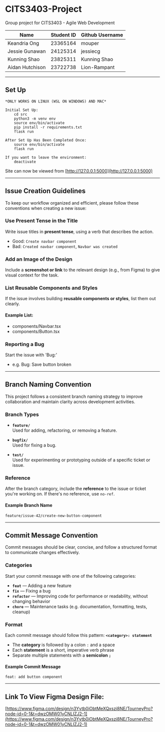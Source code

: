 # CITS3403-Project
Group project for CITS3403 - Agile Web Development

| Name      | Student ID | Github Username |
| ----------- | ----------- | ----------- |
| Keandria Ong | 23365164 | mouper |
| Jessie Gunawan | 24125314 | jessiecg |
| Kunning Shao | 23825311 | Kunning Shao |
| Aidan Hutchison | 23722738  | Lion-Rampant  |


---


## Set Up
```
*ONLY WORKS ON LINUX (WSL ON WINDOWS) AND MAC*

Initial Set Up:
    cd src
    python3 -m venv env
    source env/bin/activate
    pip install -r requirements.txt
    flask run

After Set Up Has Been Completed Once:
    source env/bin/activate
    flask run

If you want to leave the environment:
    deactivate
```
Site can now be viewed from [http://127.0.0.1:5000](http://127.0.0.1:5000)


---


## Issue Creation Guidelines

To keep our workflow organized and efficient, please follow these conventions when creating a new issue:


### Use Present Tense in the Title

Write issue titles in **present tense**, using a verb that describes the action.

- Good: `Create navbar component`  
- Bad: `Created navbar component`, `Navbar was created`


### Add an Image of the Design

Include a **screenshot or link** to the relevant design (e.g., from Figma) to give visual context for the task.


### List Reusable Components and Styles

If the issue involves building **reusable components or styles**, list them out clearly.

#### Example List:
- components/Navbar.tsx
- components/Button.tsx

### Reporting a Bug
Start the issue with 'Bug:'
- e.g. Bug: Save button broken

---


## Branch Naming Convention
This project follows a consistent branch naming strategy to improve collaboration and maintain clarity across development activities.

### Branch Types

- **`feature/`**  
  Used for adding, refactoring, or removing a feature.

- **`bugfix/`**  
  Used for fixing a bug.

- **`test/`**  
  Used for experimenting or prototyping outside of a specific ticket or issue.

### Reference

After the branch category, include the **reference** to the issue or ticket you're working on. If there's no reference, use `no-ref`.

#### Example Branch Name
`feature/issue-42/create-new-button-component` 


---


## Commit Message Convention

Commit messages should be clear, concise, and follow a structured format to communicate changes effectively.

### Categories

Start your commit message with one of the following categories:

- **`feat`** — Adding a new feature  
- **`fix`** — Fixing a bug  
- **`refactor`** — Improving code for performance or readability, without changing behavior  
- **`chore`** — Maintenance tasks (e.g. documentation, formatting, tests, cleanup)

### Format

Each commit message should follow this pattern:
**`<category>: statement`**
- The **category** is followed by a colon `:` and a space
- Each **statement** is a short, imperative verb phrase
- Separate multiple statements with a **semicolon `;`**

#### Example Commit Message
`feat: add button component` 


---


## Link To View Figma Design File:
[https://www.figma.com/design/n3Yytb0iObtMeXQxszi8NE/TourneyPro?node-id=0-1&t=dwzOMW01yCNLIZJ2-1](https://www.figma.com/design/n3Yytb0iObtMeXQxszi8NE/TourneyPro?node-id=0-1&t=dwzOMW01yCNLIZJ2-1)
